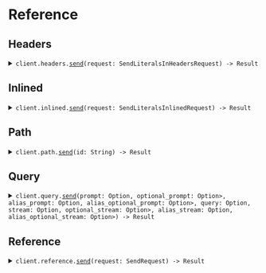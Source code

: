 # Reference
## Headers
<details><summary><code>client.headers.<a href="/src/api/resources/headers/client.rs">send</a>(request: SendLiteralsInHeadersRequest) -> Result<SendResponse, ApiError></code></summary>
<dl>
<dd>

#### 🔌 Usage

<dl>
<dd>

<dl>
<dd>

```rust
use seed_literal::prelude::*;

#[tokio::main]
async fn main() {
    let config = ClientConfig {
        ..Default::default()
    };
    let client = LiteralClient::new(config).expect("Failed to build client");
    client
        .headers
        .send(
            &SendLiteralsInHeadersRequest {
                endpoint_version: "02-12-2024".to_string(),
                r#async: true,
                query: "What is the weather today".to_string(),
            },
            None,
        )
        .await;
}
```
</dd>
</dl>
</dd>
</dl>

#### ⚙️ Parameters

<dl>
<dd>

<dl>
<dd>

**query:** `String` 
    
</dd>
</dl>
</dd>
</dl>


</dd>
</dl>
</details>

## Inlined
<details><summary><code>client.inlined.<a href="/src/api/resources/inlined/client.rs">send</a>(request: SendLiteralsInlinedRequest) -> Result<SendResponse, ApiError></code></summary>
<dl>
<dd>

#### 🔌 Usage

<dl>
<dd>

<dl>
<dd>

```rust
use seed_literal::prelude::*;

#[tokio::main]
async fn main() {
    let config = ClientConfig {
        ..Default::default()
    };
    let client = LiteralClient::new(config).expect("Failed to build client");
    client
        .inlined
        .send(
            &SendLiteralsInlinedRequest {
                temperature: Some(10.1),
                prompt: "You are a helpful assistant".to_string(),
                context: Some("You're super wise".to_string()),
                aliased_context: SomeAliasedLiteral("You're super wise".to_string()),
                maybe_context: Some(SomeAliasedLiteral("You're super wise".to_string())),
                object_with_literal: ATopLevelLiteral {
                    nested_literal: ANestedLiteral {
                        my_literal: "How super cool".to_string(),
                    },
                },
                stream: false,
                query: "What is the weather today".to_string(),
            },
            None,
        )
        .await;
}
```
</dd>
</dl>
</dd>
</dl>

#### ⚙️ Parameters

<dl>
<dd>

<dl>
<dd>

**prompt:** `String` 
    
</dd>
</dl>

<dl>
<dd>

**context:** `Option<String>` 
    
</dd>
</dl>

<dl>
<dd>

**query:** `String` 
    
</dd>
</dl>

<dl>
<dd>

**temperature:** `Option<f64>` 
    
</dd>
</dl>

<dl>
<dd>

**stream:** `bool` 
    
</dd>
</dl>

<dl>
<dd>

**aliased_context:** `SomeAliasedLiteral` 
    
</dd>
</dl>

<dl>
<dd>

**maybe_context:** `Option<SomeAliasedLiteral>` 
    
</dd>
</dl>

<dl>
<dd>

**object_with_literal:** `ATopLevelLiteral` 
    
</dd>
</dl>
</dd>
</dl>


</dd>
</dl>
</details>

## Path
<details><summary><code>client.path.<a href="/src/api/resources/path/client.rs">send</a>(id: String) -> Result<SendResponse, ApiError></code></summary>
<dl>
<dd>

#### 🔌 Usage

<dl>
<dd>

<dl>
<dd>

```rust
use seed_literal::prelude::*;

#[tokio::main]
async fn main() {
    let config = ClientConfig {
        ..Default::default()
    };
    let client = LiteralClient::new(config).expect("Failed to build client");
    client.path.send(&"123".to_string(), None).await;
}
```
</dd>
</dl>
</dd>
</dl>

#### ⚙️ Parameters

<dl>
<dd>

<dl>
<dd>

**id:** `String` 
    
</dd>
</dl>
</dd>
</dl>


</dd>
</dl>
</details>

## Query
<details><summary><code>client.query.<a href="/src/api/resources/query/client.rs">send</a>(prompt: Option<String>, optional_prompt: Option<Option<String>>, alias_prompt: Option<AliasToPrompt>, alias_optional_prompt: Option<Option<AliasToPrompt>>, query: Option<String>, stream: Option<bool>, optional_stream: Option<Option<bool>>, alias_stream: Option<AliasToStream>, alias_optional_stream: Option<Option<AliasToStream>>) -> Result<SendResponse, ApiError></code></summary>
<dl>
<dd>

#### 🔌 Usage

<dl>
<dd>

<dl>
<dd>

```rust
use seed_literal::prelude::*;

#[tokio::main]
async fn main() {
    let config = ClientConfig {
        ..Default::default()
    };
    let client = LiteralClient::new(config).expect("Failed to build client");
    client
        .query
        .send(
            &SendQueryRequest {
                prompt: "You are a helpful assistant".to_string(),
                optional_prompt: Some("You are a helpful assistant".to_string()),
                alias_prompt: AliasToPrompt("You are a helpful assistant".to_string()),
                alias_optional_prompt: Some(AliasToPrompt(
                    "You are a helpful assistant".to_string(),
                )),
                stream: false,
                optional_stream: Some(false),
                alias_stream: AliasToStream(false),
                alias_optional_stream: Some(AliasToStream(false)),
                query: "What is the weather today".to_string(),
            },
            None,
        )
        .await;
}
```
</dd>
</dl>
</dd>
</dl>

#### ⚙️ Parameters

<dl>
<dd>

<dl>
<dd>

**prompt:** `String` 
    
</dd>
</dl>

<dl>
<dd>

**optional_prompt:** `Option<String>` 
    
</dd>
</dl>

<dl>
<dd>

**alias_prompt:** `AliasToPrompt` 
    
</dd>
</dl>

<dl>
<dd>

**alias_optional_prompt:** `Option<AliasToPrompt>` 
    
</dd>
</dl>

<dl>
<dd>

**query:** `String` 
    
</dd>
</dl>

<dl>
<dd>

**stream:** `bool` 
    
</dd>
</dl>

<dl>
<dd>

**optional_stream:** `Option<bool>` 
    
</dd>
</dl>

<dl>
<dd>

**alias_stream:** `AliasToStream` 
    
</dd>
</dl>

<dl>
<dd>

**alias_optional_stream:** `Option<AliasToStream>` 
    
</dd>
</dl>
</dd>
</dl>


</dd>
</dl>
</details>

## Reference
<details><summary><code>client.reference.<a href="/src/api/resources/reference/client.rs">send</a>(request: SendRequest) -> Result<SendResponse, ApiError></code></summary>
<dl>
<dd>

#### 🔌 Usage

<dl>
<dd>

<dl>
<dd>

```rust
use seed_literal::prelude::*;

#[tokio::main]
async fn main() {
    let config = ClientConfig {
        ..Default::default()
    };
    let client = LiteralClient::new(config).expect("Failed to build client");
    client
        .reference
        .send(
            &SendRequest {
                prompt: "You are a helpful assistant".to_string(),
                stream: false,
                context: SomeLiteral("You're super wise".to_string()),
                query: "What is the weather today".to_string(),
                container_object: ContainerObject {
                    nested_objects: vec![NestedObjectWithLiterals {
                        literal_1: "literal1".to_string(),
                        literal_2: "literal2".to_string(),
                        str_prop: "strProp".to_string(),
                    }],
                },
            },
            None,
        )
        .await;
}
```
</dd>
</dl>
</dd>
</dl>


</dd>
</dl>
</details>
